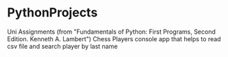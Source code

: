 # PythonProjects
Uni Assignments (from "Fundamentals of Python: First Programs, Second Edition. Kenneth A. Lambert") 
Chess Players console app that helps to read csv file and search player by last name
